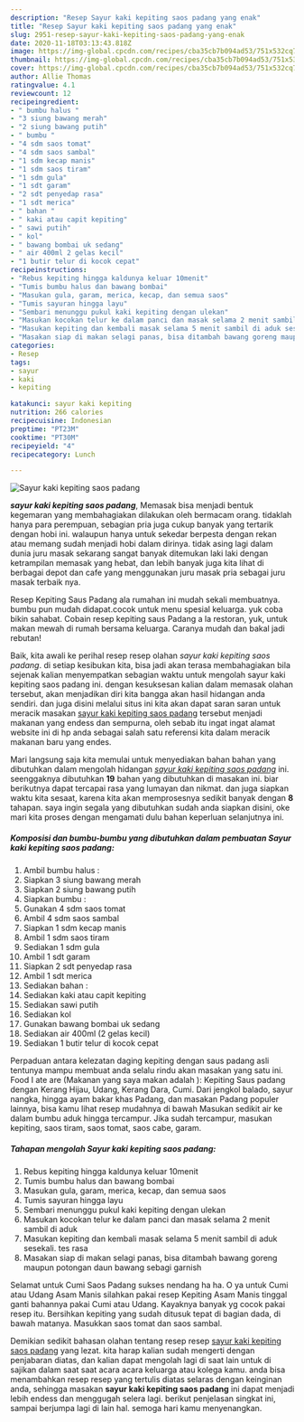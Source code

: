 ```yaml
---
description: "Resep Sayur kaki kepiting saos padang yang enak"
title: "Resep Sayur kaki kepiting saos padang yang enak"
slug: 2951-resep-sayur-kaki-kepiting-saos-padang-yang-enak
date: 2020-11-18T03:13:43.818Z
image: https://img-global.cpcdn.com/recipes/cba35cb7b094ad53/751x532cq70/sayur-kaki-kepiting-saos-padang-foto-resep-utama.jpg
thumbnail: https://img-global.cpcdn.com/recipes/cba35cb7b094ad53/751x532cq70/sayur-kaki-kepiting-saos-padang-foto-resep-utama.jpg
cover: https://img-global.cpcdn.com/recipes/cba35cb7b094ad53/751x532cq70/sayur-kaki-kepiting-saos-padang-foto-resep-utama.jpg
author: Allie Thomas
ratingvalue: 4.1
reviewcount: 12
recipeingredient:
- " bumbu halus "
- "3 siung bawang merah"
- "2 siung bawang putih"
- " bumbu "
- "4 sdm saos tomat"
- "4 sdm saos sambal"
- "1 sdm kecap manis"
- "1 sdm saos tiram"
- "1 sdm gula"
- "1 sdt garam"
- "2 sdt penyedap rasa"
- "1 sdt merica"
- " bahan "
- " kaki atau capit kepiting"
- " sawi putih"
- " kol"
- " bawang bombai uk sedang"
- " air 400ml 2 gelas kecil"
- "1 butir telur di kocok cepat"
recipeinstructions:
- "Rebus kepiting hingga kaldunya keluar 10menit"
- "Tumis bumbu halus dan bawang bombai"
- "Masukan gula, garam, merica, kecap, dan semua saos"
- "Tumis sayuran hingga layu"
- "Sembari menunggu pukul kaki kepiting dengan ulekan"
- "Masukan kocokan telur ke dalam panci dan masak selama 2 menit sambil di aduk"
- "Masukan kepiting dan kembali masak selama 5 menit sambil di aduk sesekali. tes rasa"
- "Masakan siap di makan selagi panas, bisa ditambah bawang goreng maupun potongan daun bawang sebagi garnish"
categories:
- Resep
tags:
- sayur
- kaki
- kepiting

katakunci: sayur kaki kepiting 
nutrition: 266 calories
recipecuisine: Indonesian
preptime: "PT23M"
cooktime: "PT30M"
recipeyield: "4"
recipecategory: Lunch

---
```



![Sayur kaki kepiting saos padang](https://img-global.cpcdn.com/recipes/cba35cb7b094ad53/751x532cq70/sayur-kaki-kepiting-saos-padang-foto-resep-utama.jpg)

<b><i>sayur kaki kepiting saos padang</i></b>, Memasak bisa menjadi bentuk kegemaran yang membahagiakan dilakukan oleh bermacam orang. tidaklah hanya para perempuan, sebagian pria juga cukup banyak yang tertarik dengan hobi ini. walaupun hanya untuk sekedar berpesta dengan rekan atau memang sudah menjadi hobi dalam dirinya. tidak asing lagi dalam dunia juru masak sekarang sangat banyak ditemukan laki laki dengan ketrampilan memasak yang hebat, dan lebih banyak juga kita lihat di berbagai depot dan cafe yang menggunakan juru masak pria sebagai juru masak terbaik nya.

Resep Kepiting Saus Padang ala rumahan ini mudah sekali membuatnya. bumbu pun mudah didapat.cocok untuk menu spesial keluarga. yuk coba bikin sahabat. Cobain resep kepiting saus Padang a la restoran, yuk, untuk makan mewah di rumah bersama keluarga. Caranya mudah dan bakal jadi rebutan!

Baik, kita awali ke perihal resep resep olahan <i>sayur kaki kepiting saos padang</i>. di setiap kesibukan kita, bisa jadi akan terasa membahagiakan bila sejenak kalian menyempatkan sebagian waktu untuk mengolah sayur kaki kepiting saos padang ini. dengan kesuksesan kalian dalam memasak olahan tersebut, akan menjadikan diri kita bangga akan hasil hidangan anda sendiri. dan juga disini melalui situs ini kita akan dapat saran saran untuk meracik masakan <u>sayur kaki kepiting saos padang</u> tersebut menjadi makanan yang endess dan sempurna, oleh sebab itu ingat ingat alamat website ini di hp anda sebagai salah satu referensi kita dalam meracik makanan baru yang endes.


Mari langsung saja kita memulai untuk menyediakan bahan bahan yang dibutuhkan dalam mengolah hidangan <u><i>sayur kaki kepiting saos padang</i></u> ini. seenggaknya dibutuhkan <b>19</b> bahan yang dibutuhkan di masakan ini. biar berikutnya dapat tercapai rasa yang lumayan dan nikmat. dan juga siapkan waktu kita sesaat, karena kita akan memprosesnya sedikit banyak dengan <b>8</b> tahapan. saya ingin segala yang dibutuhkan sudah anda siapkan disini, oke mari kita proses dengan mengamati dulu bahan keperluan selanjutnya ini.

<!--inarticleads1-->

##### Komposisi dan bumbu-bumbu yang dibutuhkan dalam pembuatan Sayur kaki kepiting saos padang:

1. Ambil  bumbu halus :
1. Siapkan 3 siung bawang merah
1. Siapkan 2 siung bawang putih
1. Siapkan  bumbu :
1. Gunakan 4 sdm saos tomat
1. Ambil 4 sdm saos sambal
1. Siapkan 1 sdm kecap manis
1. Ambil 1 sdm saos tiram
1. Sediakan 1 sdm gula
1. Ambil 1 sdt garam
1. Siapkan 2 sdt penyedap rasa
1. Ambil 1 sdt merica
1. Sediakan  bahan :
1. Sediakan  kaki atau capit kepiting
1. Sediakan  sawi putih
1. Sediakan  kol
1. Gunakan  bawang bombai uk sedang
1. Sediakan  air 400ml (2 gelas kecil)
1. Sediakan 1 butir telur di kocok cepat


Perpaduan antara kelezatan daging kepiting dengan saus padang asli tentunya mampu membuat anda selalu rindu akan masakan yang satu ini. Food I ate are (Makanan yang saya makan adalah ): Kepiting Saus padang dengan Kerang Hijau, Udang, Kerang Dara, Cumi. Dari jengkol balado, sayur nangka, hingga ayam bakar khas Padang, dan masakan Padang populer lainnya, bisa kamu lihat resep mudahnya di bawah Masukan sedikit air ke dalam bumbu aduk hingga tercampur. Jika sudah tercampur, masukan kepiting, saos tiram, saos tomat, saos cabe, garam. 

<!--inarticleads2-->

##### Tahapan mengolah Sayur kaki kepiting saos padang:

1. Rebus kepiting hingga kaldunya keluar 10menit
1. Tumis bumbu halus dan bawang bombai
1. Masukan gula, garam, merica, kecap, dan semua saos
1. Tumis sayuran hingga layu
1. Sembari menunggu pukul kaki kepiting dengan ulekan
1. Masukan kocokan telur ke dalam panci dan masak selama 2 menit sambil di aduk
1. Masukan kepiting dan kembali masak selama 5 menit sambil di aduk sesekali. tes rasa
1. Masakan siap di makan selagi panas, bisa ditambah bawang goreng maupun potongan daun bawang sebagi garnish


Selamat untuk Cumi Saos Padang sukses nendang ha ha. O ya untuk Cumi atau Udang Asam Manis silahkan pakai resep Kepiting Asam Manis tinggal ganti bahannya pakai Cumi atau Udang. Kayaknya banyak yg cocok pakai resep itu. Bersihkan kepiting yang sudah ditusuk tepat di bagian dada, di bawah matanya. Masukkan saos tomat dan saos sambal. 

Demikian sedikit bahasan olahan tentang resep resep <u>sayur kaki kepiting saos padang</u> yang lezat. kita harap kalian sudah mengerti dengan penjabaran diatas, dan kalian dapat mengolah lagi di saat lain untuk di sajikan dalam saat saat acara acara keluarga atau kolega kamu. anda bisa menambahkan resep resep yang tertulis diatas selaras dengan keinginan anda, sehingga masakan <b>sayur kaki kepiting saos padang</b> ini dapat menjadi lebih endess dan menggugah selera lagi. berikut penjelasan singkat ini, sampai berjumpa lagi di lain hal. semoga hari kamu menyenangkan.
